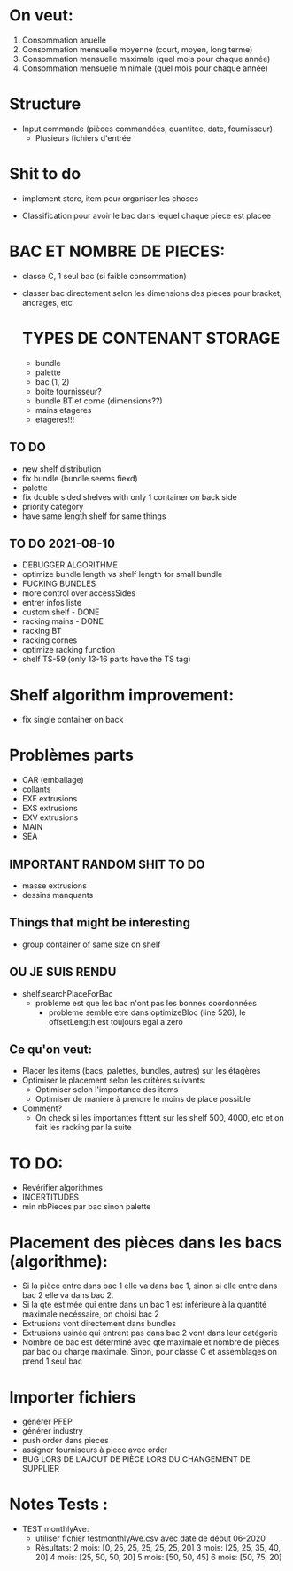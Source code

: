 # On veut:
1. Consommation anuelle
2. Consommation mensuelle moyenne (court, moyen, long terme)
3. Consommation mensuelle maximale (quel mois pour chaque année)
4. Consommation mensuelle minimale (quel mois pour chaque année)

# Structure
- Input commande (pièces commandées, quantitée, date, fournisseur)
    - Plusieurs fichiers d'entrée
    

# Shit to do
- implement store, item pour organiser les choses


- Classification pour avoir le bac dans lequel chaque piece est placee

# BAC ET NOMBRE DE PIECES:
 - classe C, 1 seul bac (si faible consommation)
 - classer bac directement selon les dimensions des pieces pour bracket, ancrages, etc


    # TYPES DE CONTENANT STORAGE
    - bundle
    - palette
    - bac (1, 2)
    - boite fournisseur?
    - bundle BT et corne (dimensions??)
    - mains etageres
    - etageres!!!

## TO DO
- new shelf distribution
- fix bundle (bundle seems fiexd)
- palette
- fix double sided shelves with only 1 container on back side 
- priority category
- have same length shelf for same things



## TO DO 2021-08-10
- DEBUGGER ALGORITHME
- optimize bundle length vs shelf length for small bundle
- FUCKING BUNDLES
- more control over accessSides
- entrer infos liste
- custom shelf - DONE
- racking mains - DONE
- racking BT
- racking cornes
- optimize racking function
- shelf TS-59 (only 13-16 parts have the TS tag)





# Shelf algorithm improvement:
- fix single container on back

# Problèmes parts
- CAR (emballage)
- collants
- EXF extrusions
- EXS extrusions
- EXV extrusions
- MAIN
- SEA

## IMPORTANT RANDOM SHIT TO DO
- masse extrusions
- dessins manquants

## Things that might be interesting
- group container of same size on shelf




## OU JE SUIS RENDU
- shelf.searchPlaceForBac
    - probleme est que les bac n'ont pas les bonnes coordonnées
        - probleme semble etre dans optimizeBloc (line 526), le offsetLength est toujours egal a zero








## Ce qu'on veut:
- Placer les items (bacs, palettes, bundles, autres) sur les étagères
- Optimiser le placement selon les critères suivants:
    - Optimiser selon l'importance des items
    - Optimiser de manière à prendre le moins de place possible
- Comment?
    - On check si les importantes fittent sur les shelf 500, 4000, etc et on fait les racking par la suite

# TO DO:
- Revérifier algorithmes
- INCERTITUDES
- min nbPieces par bac sinon palette


# Placement des pièces dans les bacs (algorithme):
- Si la pièce entre dans bac 1 elle va dans bac 1, sinon si elle entre dans bac 2 elle va dans bac 2.
- Si la qte estimée qui entre dans un bac 1 est inférieure à la quantité maximale necéssaire, on choisi bac 2
- Extrusions vont directement dans bundles
- Extrusions usinée qui entrent pas dans bac 2 vont dans leur catégorie
- Nombre de bac est déterminé avec qte maximale et nombre de pièces par bac ou charge maximale. Sinon, pour classe C et assemblages on prend 1 seul bac



# Importer fichiers
- générer PFEP
- générer industry
- push order dans pieces
- assigner fourniseurs à piece avec order
- BUG LORS DE L'AJOUT DE PIÈCE LORS DU CHANGEMENT DE SUPPLIER

# Notes Tests :
- TEST monthlyAve:
    - utiliser fichier testmonthlyAve.csv avec date de début 06-2020
    - Résultats:
        2 mois: [0, 25, 25, 25, 25, 25, 20]
        3 mois: [25, 25, 35, 40, 20]
        4 mois: [25, 50, 50, 20]
        5 mois: [50, 50, 45]
        6 mois: [50, 75, 20]
